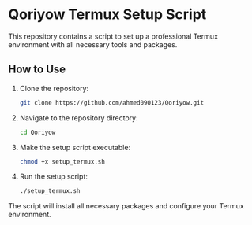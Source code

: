 # Qoriyow Termux Setup Script

This repository contains a script to set up a professional Termux environment with all necessary tools and packages.

## How to Use

1. Clone the repository:

    ```sh
    git clone https://github.com/ahmed090123/Qoriyow.git
    ```

2. Navigate to the repository directory:

    ```sh
    cd Qoriyow
    ```

3. Make the setup script executable:

    ```sh
    chmod +x setup_termux.sh
    ```

4. Run the setup script:

    ```sh
    ./setup_termux.sh
    ```

The script will install all necessary packages and configure your Termux environment.
